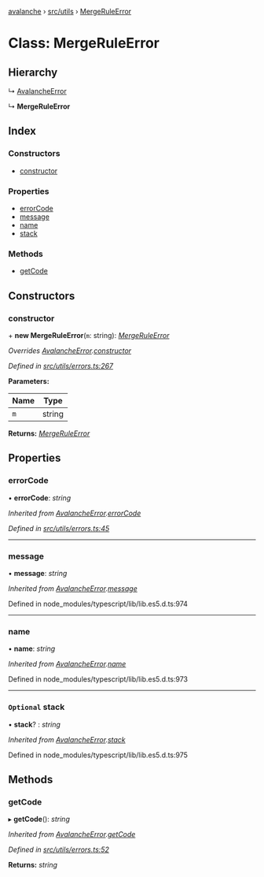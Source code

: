 [avalanche](../README.md) › [src/utils](../modules/src_utils.md) › [MergeRuleError](src_utils.mergeruleerror.md)

# Class: MergeRuleError

## Hierarchy

  ↳ [AvalancheError](src_utils.avalancheerror.md)

  ↳ **MergeRuleError**

## Index

### Constructors

* [constructor](src_utils.mergeruleerror.md#constructor)

### Properties

* [errorCode](src_utils.mergeruleerror.md#errorcode)
* [message](src_utils.mergeruleerror.md#message)
* [name](src_utils.mergeruleerror.md#name)
* [stack](src_utils.mergeruleerror.md#optional-stack)

### Methods

* [getCode](src_utils.mergeruleerror.md#getcode)

## Constructors

###  constructor

\+ **new MergeRuleError**(`m`: string): *[MergeRuleError](src_utils.mergeruleerror.md)*

*Overrides [AvalancheError](src_utils.avalancheerror.md).[constructor](src_utils.avalancheerror.md#constructor)*

*Defined in [src/utils/errors.ts:267](https://github.com/ava-labs/avalanchejs/blob/82de5d8/src/utils/errors.ts#L267)*

**Parameters:**

Name | Type |
------ | ------ |
`m` | string |

**Returns:** *[MergeRuleError](src_utils.mergeruleerror.md)*

## Properties

###  errorCode

• **errorCode**: *string*

*Inherited from [AvalancheError](src_utils.avalancheerror.md).[errorCode](src_utils.avalancheerror.md#errorcode)*

*Defined in [src/utils/errors.ts:45](https://github.com/ava-labs/avalanchejs/blob/82de5d8/src/utils/errors.ts#L45)*

___

###  message

• **message**: *string*

*Inherited from [AvalancheError](src_utils.avalancheerror.md).[message](src_utils.avalancheerror.md#message)*

Defined in node_modules/typescript/lib/lib.es5.d.ts:974

___

###  name

• **name**: *string*

*Inherited from [AvalancheError](src_utils.avalancheerror.md).[name](src_utils.avalancheerror.md#name)*

Defined in node_modules/typescript/lib/lib.es5.d.ts:973

___

### `Optional` stack

• **stack**? : *string*

*Inherited from [AvalancheError](src_utils.avalancheerror.md).[stack](src_utils.avalancheerror.md#optional-stack)*

Defined in node_modules/typescript/lib/lib.es5.d.ts:975

## Methods

###  getCode

▸ **getCode**(): *string*

*Inherited from [AvalancheError](src_utils.avalancheerror.md).[getCode](src_utils.avalancheerror.md#getcode)*

*Defined in [src/utils/errors.ts:52](https://github.com/ava-labs/avalanchejs/blob/82de5d8/src/utils/errors.ts#L52)*

**Returns:** *string*

